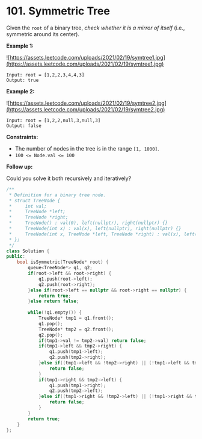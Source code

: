 # 101. Symmetric Tree

Given the `root` of a binary tree, *check whether it is a mirror of itself* (i.e., symmetric around its center).

**Example 1:**

![https://assets.leetcode.com/uploads/2021/02/19/symtree1.jpg](https://assets.leetcode.com/uploads/2021/02/19/symtree1.jpg)

```
Input: root = [1,2,2,3,4,4,3]
Output: true

```

**Example 2:**

![https://assets.leetcode.com/uploads/2021/02/19/symtree2.jpg](https://assets.leetcode.com/uploads/2021/02/19/symtree2.jpg)

```
Input: root = [1,2,2,null,3,null,3]
Output: false

```

**Constraints:**

- The number of nodes in the tree is in the range `[1, 1000]`.
- `100 <= Node.val <= 100`

**Follow up:**

Could you solve it both recursively and iteratively?

```cpp
/**
 * Definition for a binary tree node.
 * struct TreeNode {
 *     int val;
 *     TreeNode *left;
 *     TreeNode *right;
 *     TreeNode() : val(0), left(nullptr), right(nullptr) {}
 *     TreeNode(int x) : val(x), left(nullptr), right(nullptr) {}
 *     TreeNode(int x, TreeNode *left, TreeNode *right) : val(x), left(left), right(right) {}
 * };
 */
class Solution {
public:
    bool isSymmetric(TreeNode* root) {
        queue<TreeNode*> q1, q2;
        if(root->left && root->right) {
            q1.push(root->left);
            q2.push(root->right); 
        }else if(root->left == nullptr && root->right == nullptr) {
            return true;
        }else return false;
        
        while(!q1.empty()) {
            TreeNode* tmp1 = q1.front();
            q1.pop();
            TreeNode* tmp2 = q2.front();
            q2.pop();
            if(tmp1->val != tmp2->val) return false;
            if(tmp1->left && tmp2->right) {
                q1.push(tmp1->left);
                q2.push(tmp2->right);
            }else if((tmp1->left && !tmp2->right) || (!tmp1->left && tmp2->right)){
                return false;
            }
            if(tmp1->right && tmp2->left) {
                q1.push(tmp1->right);
                q2.push(tmp2->left);
            }else if((tmp1->right && !tmp2->left) || (!tmp1->right && tmp2->left)){
                return false;
            }
        }
        return true;
    }
};
```